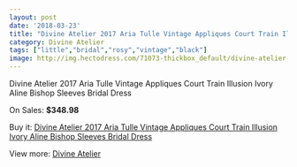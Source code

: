 ```yaml
---
layout: post
date: '2018-03-23'
title: "Divine Atelier 2017 Aria Tulle Vintage Appliques Court Train Illusion Ivory Aline Bishop Sleeves Bridal Dress"
category: Divine Atelier
tags: ["little","bridal","rosy","vintage","black"]
image: http://img.hectodress.com/71073-thickbox_default/divine-atelier-2017-aria-tulle-vintage-appliques-court-train-illusion-ivory-aline-bishop-sleeves-bridal-dress.jpg
---
```

Divine Atelier 2017 Aria Tulle Vintage Appliques Court Train Illusion Ivory Aline Bishop Sleeves Bridal Dress

On Sales: **$348.98**
<a href="https://www.hectodress.com/divine-atelier/22165-divine-atelier-2017-aria-tulle-vintage-appliques-court-train-illusion-ivory-aline-bishop-sleeves-bridal-dress.html"><amp-img layout="responsive" width="600" height="600" src="//img.hectodress.com/71073-thickbox_default/divine-atelier-2017-aria-tulle-vintage-appliques-court-train-illusion-ivory-aline-bishop-sleeves-bridal-dress.jpg" alt="Divine Atelier 2017 Aria Tulle Vintage Appliques Court Train Illusion Ivory Aline Bishop Sleeves Bridal Dress 0" /></a>
<a href="https://www.hectodress.com/divine-atelier/22165-divine-atelier-2017-aria-tulle-vintage-appliques-court-train-illusion-ivory-aline-bishop-sleeves-bridal-dress.html"><amp-img layout="responsive" width="600" height="600" src="//img.hectodress.com/71074-thickbox_default/divine-atelier-2017-aria-tulle-vintage-appliques-court-train-illusion-ivory-aline-bishop-sleeves-bridal-dress.jpg" alt="Divine Atelier 2017 Aria Tulle Vintage Appliques Court Train Illusion Ivory Aline Bishop Sleeves Bridal Dress 1" /></a>

Buy it: [Divine Atelier 2017 Aria Tulle Vintage Appliques Court Train Illusion Ivory Aline Bishop Sleeves Bridal Dress](https://www.hectodress.com/divine-atelier/22165-divine-atelier-2017-aria-tulle-vintage-appliques-court-train-illusion-ivory-aline-bishop-sleeves-bridal-dress.html "Divine Atelier 2017 Aria Tulle Vintage Appliques Court Train Illusion Ivory Aline Bishop Sleeves Bridal Dress")

View more: [Divine Atelier](https://www.hectodress.com/371-divine-atelier "Divine Atelier")